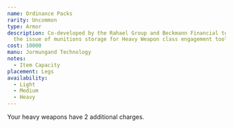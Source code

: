 ```yaml
---
name: Ordinance Packs
rarity: Uncommon
type: Armor
description: Co-developed by the Rahael Group and Beckmann Financial to solve
  the issue of munitions storage for Heavy Weapon class engagement tools.
cost: 10000
manu: Jormungand Technology
notes:
  - Item Capacity
placement: Legs
availability:
  - Light
  - Medium
  - Heavy
---
```

Your heavy weapons have 2 additional charges.
